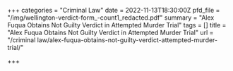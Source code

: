 +++
categories = "Criminal Law"
date = 2022-11-13T18:30:00Z
pfd_file = "/img/wellington-verdict-form_-count1_redacted.pdf"
summary = "Alex Fuqua Obtains Not Guilty Verdict in Attempted Murder Trial"
tags = []
title = "Alex Fuqua Obtains Not Guilty Verdict in Attempted Murder Trial"
url = "/criminal law/alex-fuqua-obtains-not-guilty-verdict-attempted-murder-trial/"

+++
